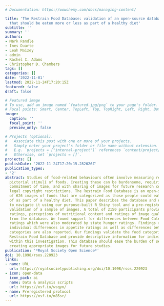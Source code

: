 ```yaml
---
# Documentation: https://wowchemy.com/docs/managing-content/

title: 'The Restrain Food Database: validation of an open-source database of foods
  that should be eaten more or less as part of a healthy diet'
subtitle: ''
summary: ''
authors:
- Mark Randle
- Ines Duarte
- Leah Maizey
- admin
- Rachel C. Adams
- Christopher D. Chambers
tags: []
categories: []
date: '2022-11-01'
lastmod: 2022-11-24T17:20:15Z
featured: false
draft: false

# Featured image
# To use, add an image named `featured.jpg/png` to your page's folder.
# Focal points: Smart, Center, TopLeft, Top, TopRight, Left, Right, BottomLeft, Bottom, BottomRight.
image:
  caption: ''
  focal_point: ''
  preview_only: false

# Projects (optional).
#   Associate this post with one or more of your projects.
#   Simply enter your project's folder or file name without extension.
#   E.g. `projects = ["internal-project"]` references `content/project/deep-learning/index.md`.
#   Otherwise, set `projects = []`.
projects: []
publishDate: '2022-11-24T17:20:15.282626Z'
publication_types:
- '2'
abstract: Studies of food-related behaviours often involve measuring responses to
  pictorial stimuli of foods. Creating these can be burdensome, requiring a significant
  commitment of time, and with sharing of images for future research constrained by
  legal copyright restrictions. The Restrain Food Database is an open-source database
  of 626 images of foods that are categorized as those people could eat more or less
  of as part of a healthy diet. This paper describes the database and details how
  to navigate it using our purpose-built R Shiny tool and a pre-registered online
  validation of a sample of images. A total of 2150 participants provided appetitive
  ratings, perceptions of nutritional content and ratings of image quality for images
  from the database. We found support for differences between Food Category on appetitive
  ratings which were also moderated by state hunger ratings. Findings relating to
  individual differences in appetite ratings as well as differences between BMI weight
  categories are also reported. Our findings validate the food categorization in the
  Restrain Food Database and provide descriptive information for individual images
  within this investigation. This database should ease the burden of selecting and
  creating appropriate images for future studies.
publication: '*Royal Society Open Science*'
doi: 10.1098/rsos.220923
links:
- name: URL
  url: https://royalsocietypublishing.org/doi/10.1098/rsos.220923
- icon: open-data
  icon_pack: ai
  name: Data & analysis scripts
  url: https://osf.io/wsqyn/
- name: Preregistered protocol
  url: https://osf.io/m85sr/
---
```


